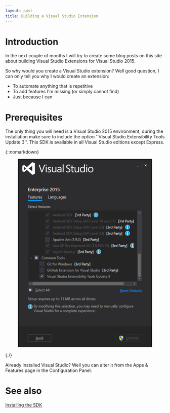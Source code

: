 ```yaml
---
layout: post
title: Building a Visual Studio Extension
---
```


# Introduction
In the next couple of months I will try to create some blog posts on this site about building Visual Studio Extensions for Visual Studio 2015.

So why would you create a Visual Studio extension? Well good question, I can only tell you why I would create an extension:
* To automate anything that is repetitive
* To add features I'm missing (or simply cannot find)
* Just because I can 

# Prerequisites

The only thing you will need is a Visual Studio 2015 environment, during the installation make sure to include the option ''Visual Studio Extensibility Tools Update 3''.
This SDK is available in all Visual Studio editions except Express.

{::nomarkdown}
<figure>
    <img src="/images/2016-10-01-Building-A-Visual-Studio-Extension/setup.png" alt="Visual Studio Setup">
</figure>
{:/}

Already installed Visual Studio? Well you can alter it from the Apps & Features page in the Configuration Panel.


# See also
[Installing the SDK](https://msdn.microsoft.com/en-us/library/mt683786.aspx)
